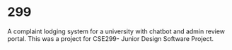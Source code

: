 # 299
A complaint lodging system for a university with chatbot and admin review portal. This was a project for CSE299- Junior Design Software Project. 
